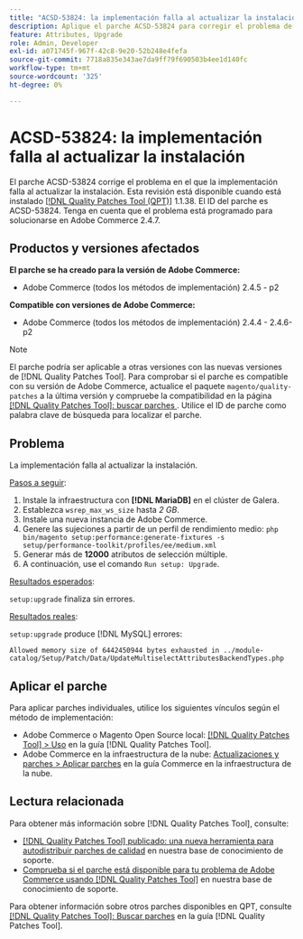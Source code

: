 ```yaml
---
title: "ACSD-53824: la implementación falla al actualizar la instalación"
description: Aplique el parche ACSD-53824 para corregir el problema de Adobe Commerce en el que la implementación falla al actualizar la instalación
feature: Attributes, Upgrade
role: Admin, Developer
exl-id: a071745f-967f-42c8-9e20-52b248e4fefa
source-git-commit: 7718a835e343ae7da9ff79f690503b4ee1d140fc
workflow-type: tm+mt
source-wordcount: '325'
ht-degree: 0%

---
```


# ACSD-53824: la implementación falla al actualizar la instalación

El parche ACSD-53824 corrige el problema en el que la implementación falla al actualizar la instalación. Esta revisión está disponible cuando está instalado [[!DNL Quality Patches Tool (QPT)]](/help/announcements/adobe-commerce-announcements/magento-quality-patches-released-new-tool-to-self-serve-quality-patches.md) 1.1.38. El ID del parche es ACSD-53824. Tenga en cuenta que el problema está programado para solucionarse en Adobe Commerce 2.4.7.

## Productos y versiones afectados

**El parche se ha creado para la versión de Adobe Commerce:**

* Adobe Commerce (todos los métodos de implementación) 2.4.5 - p2

**Compatible con versiones de Adobe Commerce:**

* Adobe Commerce (todos los métodos de implementación) 2.4.4 - 2.4.6-p2

>[!NOTE]
>
>El parche podría ser aplicable a otras versiones con las nuevas versiones de [!DNL Quality Patches Tool]. Para comprobar si el parche es compatible con su versión de Adobe Commerce, actualice el paquete `magento/quality-patches` a la última versión y compruebe la compatibilidad en la página [[!DNL Quality Patches Tool]: buscar parches ](https://experienceleague.adobe.com/tools/commerce-quality-patches/index.html?lang=es). Utilice el ID de parche como palabra clave de búsqueda para localizar el parche.

## Problema

La implementación falla al actualizar la instalación.

<u>Pasos a seguir</u>:

1. Instale la infraestructura con **[!DNL MariaDB]** en el clúster de Galera.
1. Establezca `wsrep_max_ws_size` hasta *2 GB*.
1. Instale una nueva instancia de Adobe Commerce.
1. Genere las sujeciones a partir de un perfil de rendimiento medio:
   `php bin/magento setup:performance:generate-fixtures -s setup/performance-toolkit/profiles/ee/medium.xml`
1. Generar más de **12000** atributos de selección múltiple.
1. A continuación, use el comando `Run setup: Upgrade`.

<u>Resultados esperados</u>:

`setup:upgrade` finaliza sin errores.

<u>Resultados reales</u>:

`setup:upgrade` produce [!DNL MySQL] errores:

`Allowed memory size of 6442450944 bytes exhausted in ../module-catalog/Setup/Patch/Data/UpdateMultiselectAttributesBackendTypes.php`

## Aplicar el parche

Para aplicar parches individuales, utilice los siguientes vínculos según el método de implementación:

* Adobe Commerce o Magento Open Source local: [[!DNL Quality Patches Tool] > Uso](https://experienceleague.adobe.com/docs/commerce-operations/tools/quality-patches-tool/usage.html?lang=es) en la guía [!DNL Quality Patches Tool].
* Adobe Commerce en la infraestructura de la nube: [Actualizaciones y parches > Aplicar parches](https://experienceleague.adobe.com/docs/commerce-cloud-service/user-guide/develop/upgrade/apply-patches.html?lang=es) en la guía Commerce en la infraestructura de la nube.

## Lectura relacionada

Para obtener más información sobre [!DNL Quality Patches Tool], consulte:

* [[!DNL Quality Patches Tool] publicado: una nueva herramienta para autodistribuir parches de calidad](/help/announcements/adobe-commerce-announcements/magento-quality-patches-released-new-tool-to-self-serve-quality-patches.md) en nuestra base de conocimiento de soporte.
* [Comprueba si el parche está disponible para tu problema de Adobe Commerce usando [!DNL Quality Patches Tool]](/help/support-tools/patches-available-in-qpt-tool/check-patch-for-magento-issue-with-magento-quality-patches.md) en nuestra base de conocimiento de soporte.

Para obtener información sobre otros parches disponibles en QPT, consulte [[!DNL Quality Patches Tool]: Buscar parches](https://experienceleague.adobe.com/tools/commerce-quality-patches/index.html?lang=es) en la guía [!DNL Quality Patches Tool].
